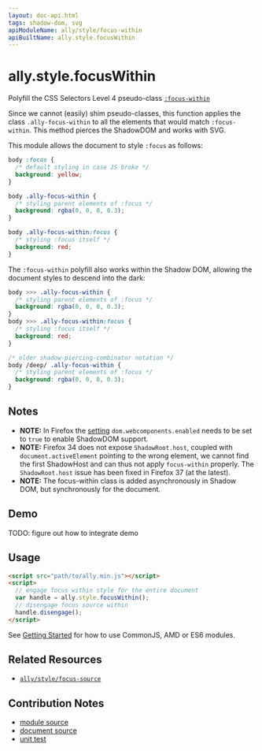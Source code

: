```yaml
---
layout: doc-api.html
tags: shadow-dom, svg
apiModuleName: ally/style/focus-within
apiBuiltName: ally.style.focusWithin
---
```


# ally.style.focusWithin

Polyfill the CSS Selectors Level 4 pseudo-class [`:focus-within`](http://dev.w3.org/csswg/selectors-4/#the-focus-within-pseudo)

Since we cannot (easily) shim pseudo-classes, this function applies the class `.ally-focus-within` to all the elements that would match `:focus-within`. This method pierces the ShadowDOM and works with SVG.

This module allows the document to style `:focus` as follows:

```css
body :focus {
  /* default styling in case JS broke */
  background: yellow;
}

body .ally-focus-within {
  /* styling parent elements of :focus */
  background: rgba(0, 0, 0, 0.3);
}

body .ally-focus-within:focus {
  /* styling :focus itself */
  background: red;
}
```

The `:focus-within` polyfill also works within the Shadow DOM, allowing the document styles to descend into the dark:

```css
body >>> .ally-focus-within {
  /* styling parent elements of :focus */
  background: rgba(0, 0, 0, 0.3);
}
body >>> .ally-focus-within:focus {
  /* styling :focus itself */
  background: red;
}

/* older shadow-piercing-combinator notation */
body /deep/ .ally-focus-within {
  /* styling parent elements of :focus */
  background: rgba(0, 0, 0, 0.3);
}
```


## Notes

* **NOTE:** In Firefox the [setting](about:config) `dom.webcomponents.enabled` needs to be set to `true` to enable ShadowDOM support.
* **NOTE:** Firefox 34 does not expose `ShadowRoot.host`, coupled with `document.activeElement` pointing to the wrong element, we cannot find the first ShadowHost and can thus not apply `focus-within` properly. The `ShadowRoot.host` issue has been fixed in Firefox 37 (at the latest).
* **NOTE:** The focus-within class is added asynchronously in Shadow DOM, but synchronously for the document.


## Demo

TODO: figure out how to integrate demo


## Usage

```html
<script src="path/to/ally.min.js"></script>
<script>
  // engage focus within style for the entire document
  var handle = ally.style.focusWithin();
  // disengage focus source within
  handle.disengage();
</script>
```

See [Getting Started](../../getting-started.md) for how to use CommonJS, AMD or ES6 modules.


## Related Resources

* [`ally/style/focus-source`](focus-source.md)


## Contribution Notes

* [module source](https://github.com/medialize/ally.js/blob/master/src/style/focus-within.js)
* [document source](https://github.com/medialize/ally.js/blob/master/docs/api/style/focus-within.md)
* [unit test](https://github.com/medialize/ally.js/blob/master/test/unit/style.focus-within.test.js)



